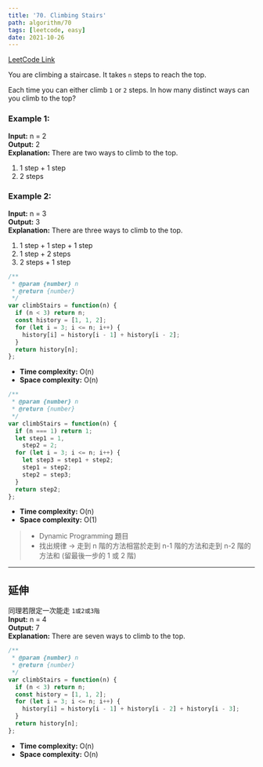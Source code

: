```yaml
---
title: '70. Climbing Stairs'
path: algorithm/70
tags: [leetcode, easy]
date: 2021-10-26
---
```


[LeetCode Link](https://leetcode.com/problems/climbing-stairs/)

You are climbing a staircase. It takes `n` steps to reach the top.

Each time you can either climb `1` or `2` steps. In how many distinct ways can you climb to the top?

### Example 1:

**Input:** n = 2  
**Output:** 2  
**Explanation:** There are two ways to climb to the top.

1. 1 step + 1 step
2. 2 steps

### Example 2:

**Input:** n = 3  
**Output:** 3  
**Explanation:** There are three ways to climb to the top.

1. 1 step + 1 step + 1 step
2. 1 step + 2 steps
3. 2 steps + 1 step

```javascript
/**
 * @param {number} n
 * @return {number}
 */
var climbStairs = function(n) {
  if (n < 3) return n;
  const history = [1, 1, 2];
  for (let i = 3; i <= n; i++) {
    history[i] = history[i - 1] + history[i - 2];
  }
  return history[n];
};
```

- **Time complexity:** O(n)
- **Space complexity:** O(n)

```javascript
/**
 * @param {number} n
 * @return {number}
 */
var climbStairs = function(n) {
  if (n === 1) return 1;
  let step1 = 1,
    step2 = 2;
  for (let i = 3; i <= n; i++) {
    let step3 = step1 + step2;
    step1 = step2;
    step2 = step3;
  }
  return step2;
};
```

- **Time complexity:** O(n)
- **Space complexity:** O(1)

> - Dynamic Programming 題目
> - 找出規律 → 走到 n 階的方法相當於走到 n-1 階的方法和走到 n-2 階的方法和 (留最後一步的 1 或 2 階)

---

## 延伸

同理若限定一次能走 `1或2或3階`  
**Input:** n = 4  
**Output:** 7  
**Explanation:** There are seven ways to climb to the top.

```javascript
/**
 * @param {number} n
 * @return {number}
 */
var climbStairs = function(n) {
  if (n < 3) return n;
  const history = [1, 1, 2];
  for (let i = 3; i <= n; i++) {
    history[i] = history[i - 1] + history[i - 2] + history[i - 3];
  }
  return history[n];
};
```

- **Time complexity:** O(n)
- **Space complexity:** O(n)
